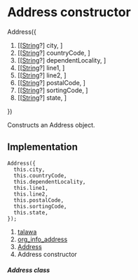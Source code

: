 
<div>

# Address constructor

</div>


Address({

1.  [[[String](https://api.flutter.dev/flutter/dart-core/String-class.html)?]
    city, ]
2.  [[[String](https://api.flutter.dev/flutter/dart-core/String-class.html)?]
    countryCode, ]
3.  [[[String](https://api.flutter.dev/flutter/dart-core/String-class.html)?]
    dependentLocality, ]
4.  [[[String](https://api.flutter.dev/flutter/dart-core/String-class.html)?]
    line1, ]
5.  [[[String](https://api.flutter.dev/flutter/dart-core/String-class.html)?]
    line2, ]
6.  [[[String](https://api.flutter.dev/flutter/dart-core/String-class.html)?]
    postalCode, ]
7.  [[[String](https://api.flutter.dev/flutter/dart-core/String-class.html)?]
    sortingCode, ]
8.  [[[String](https://api.flutter.dev/flutter/dart-core/String-class.html)?]
    state, ]

})



Constructs an Address object.



## Implementation

``` language-dart
Address({
  this.city,
  this.countryCode,
  this.dependentLocality,
  this.line1,
  this.line2,
  this.postalCode,
  this.sortingCode,
  this.state,
});
```







1.  [talawa](../../index.html)
2.  [org_info_address](../../models_organization_org_info_address/)
3.  [Address](../../models_organization_org_info_address/Address-class.html)
4.  Address constructor

##### Address class







